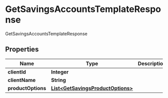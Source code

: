 

# GetSavingsAccountsTemplateResponse

GetSavingsAccountsTemplateResponse
## Properties

Name | Type | Description | Notes
------------ | ------------- | ------------- | -------------
**clientId** | **Integer** |  |  [optional]
**clientName** | **String** |  |  [optional]
**productOptions** | [**List&lt;GetSavingsProductOptions&gt;**](GetSavingsProductOptions.md) |  |  [optional]



